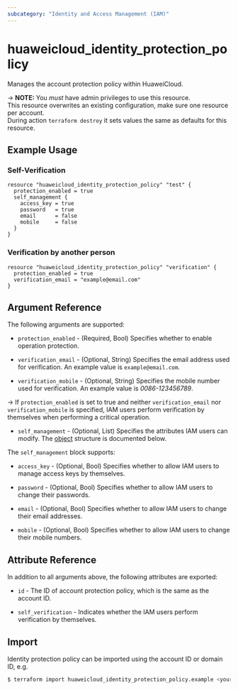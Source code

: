 ```yaml
---
subcategory: "Identity and Access Management (IAM)"
---
```


# huaweicloud_identity_protection_policy

Manages the account protection policy within HuaweiCloud.

-> **NOTE:**
  You *must* have admin privileges to use this resource.  
  This resource overwrites an existing configuration, make sure one resource per account.  
  During action `terraform destroy` it sets values the same as defaults for this resource.

## Example Usage

### Self-Verification

```hcl
resource "huaweicloud_identity_protection_policy" "test" {
  protection_enabled = true
  self_management {
    access_key = true
    password   = true
    email      = false
    mobile     = false
  }
}
```

### Verification by another person

```hcl
resource "huaweicloud_identity_protection_policy" "verification" {
  protection_enabled = true
  verification_email = "example@email.com"
}
```

## Argument Reference

The following arguments are supported:

* `protection_enabled` - (Required, Bool) Specifies whether to enable operation protection.

* `verification_email` - (Optional, String) Specifies the email address used for verification. An example value is `example@email.com`.

* `verification_mobile` - (Optional, String) Specifies the mobile number used for verification. An example value is *0086-123456789*.

-> If `protection_enabled` is set to true and neither `verification_email` nor `verification_mobile` is specified, IAM users
  perform verification by themselves when performing a critical operation.

* `self_management` - (Optional, List) Specifies the attributes IAM users can modify.
  The [object](#self_management_policy) structure is documented below.

<a name="self_management_policy"></a>
The `self_management` block supports:

* `access_key` - (Optional, Bool) Specifies whether to allow IAM users to manage access keys by themselves.

* `password` - (Optional, Bool) Specifies whether to allow IAM users to change their passwords.

* `email` - (Optional, Bool) Specifies whether to allow IAM users to change their email addresses.

* `mobile` - (Optional, Bool) Specifies whether to allow IAM users to change their mobile numbers.

## Attribute Reference

In addition to all arguments above, the following attributes are exported:

* `id` - The ID of account protection policy, which is the same as the account ID.

* `self_verification` - Indicates whether the IAM users perform verification by themselves.

## Import

Identity protection policy can be imported using the account ID or domain ID, e.g.

```bash
$ terraform import huaweicloud_identity_protection_policy.example <your account ID>
```

